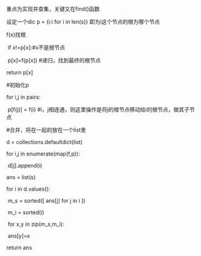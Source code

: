 重点为实现并查集，关键又在find()函数

设定一个dic p = {i:i for i in len(s)} 即为i这个节点的根为哪个节点

f(x)找根

​	if x!=p[x]:#x不是根节点

​		p[x]=f(p[x]) #递归，找到最终的根节点

return p[x]

#初始化p

for i,j in pairs:

​	p[f(j)] = f(i) #i，j相连通，则这里操作是将j的根节点移动给i的根节点，做其子节点

#合并，将在一起的放在一个list里

d = collections.defaultdict(list)

for i,j in enumerate(map(f,p)):

​	d[j].append(i)

ans = list(s)

for i in d.values():

​	m_s = sorted([ ans[j] for j in i ])

​	m_i = sorted(i)

​	for x,y in zip(m_s,m_i):

​		ans[y]=x

return ans